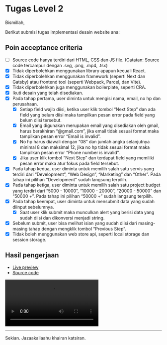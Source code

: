 # Tugas Level 2

Bismillah,

Berikut submisi tugas implementasi desain website ana:

## Poin acceptance criteria

- [ ] Source code hanya terdiri dari HTML, CSS dan JS file. (Catatan: Source code tercampur dengan .svg, .png, .mp4, .tsx)
- [x] Tidak diperbolehkan menggunakan library apapun kecuali React.
- [x] Tidak diperbolehkan menggunakan framework (seperti Next dan Gatsby) atau frontend tool (seperti Webpack, Parcel, dan Vite).
- [x] Tidak diperbolehkan juga menggunakan boilerplate, seperti CRA.
- [x] Ikuti desain yang telah disediakan.
- [x] Pada tahap pertama, user diminta untuk mengisi nama, email, no hp dan perusahaan.
  - [x] Setiap field wajib diisi, ketika user klik tombol “Next Step” dan ada field yang belum diisi maka tampilkan pesan error pada field yang belum diisi tersebut.
  - [x] Email yang digunakan merupakan email yang disediakan oleh gmail, harus berakhiran “@gmail.com”, jika email tidak sesuai format maka tampilkan pesan error “Email is invalid”.
  - [x] No hp harus diawali dengan “08” dan jumlah angka selanjutnya minimal 8 dan maksimal 12, jika no hp tidak sesuai format maka tampilkan pesan error “Phone number is invalid”.
  - [x] Jika user klik tombol “Next Step” dan terdapat field yang memiliki pesan error maka atur fokus pada field tersebut.
- [x] Pada tahap kedua, user diminta untuk memilih salah satu servis yang terdiri dari “Development”, “Web Design”, “Marketing” dan “Other”. Pada tahap ini pilihan “Development” sudah langsung terpilih.
- [x] Pada tahap ketiga, user diminta untuk memilih salah satu project budget yang terdiri dari “5000 - 10000”, “10000 - 20000”, “20000 - 50000” dan “50000 +”. Pada tahap ini pilihan “50000 +” sudah langsung terpilih.
- [x] Pada tahap keempat, user diminta untuk mensubmit data yang sudah diinput sebelumnya.
  - [x] Saat user klik submit maka munculkan alert yang berisi data yang sudah diisi dan dikonversi menjadi string.
- [x] Sebelum submit, user bisa melihat isian yang sudah diisi dari masing-masing tahap dengan mengklik tombol “Previous Step”.
- [x] Tidak boleh menggunakan web store api, seperti local storage dan session storage.

## Hasil pengerjaan

- [Live preview](https://snbxhsiid.yusoofsh.id/0dcc4edd1eb267f52d06279769b2e9af94ead403/tasks/two)
- [Source code](https://gitlab.com/yusoofsh/snbxhsiid/-/tree/0dcc4edd1eb267f52d06279769b2e9af94ead403/tasks/two)

![Tampilan demo](./demo.mp4)

---

Sekian. Jazaakallaahu khairan katsiran.
